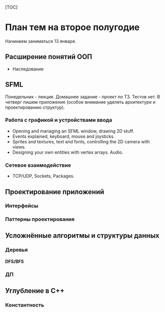 [TOC]

#	План тем на второе полугодие

Начинаем заниматься 13 января.
##	Расширение понятий ООП
-	Наследование

##	SFML

Понедельник - лекция. Домашнее задание - проект по ТЗ. Тестов нет. В четверг пишем приложение (особое внимание уделять архитектуре и проектированию структур).
###	Работа с графикой и устройствами ввода
-	Opening and managing an SFML window, drawing 2D stuff.
-	Events explained, keyboard, mouse and joysticks.	
-	Sprites and textures, text and fonts, controlling the 2D camera with views.
-	Designing your own entities with vertex arrays. Audio.
###	Сетевое взаимодействие
-	TCP/UDP, Sockets, Packages.
	
##	Проектирование приложений
### Интерфейсы 
### Паттерны проектирования

##	Усложнённые алгоритмы и структуры данных
###	Деревья
#### DFS/BFS
###	ДП

##	Углубление в С++
###	Константность